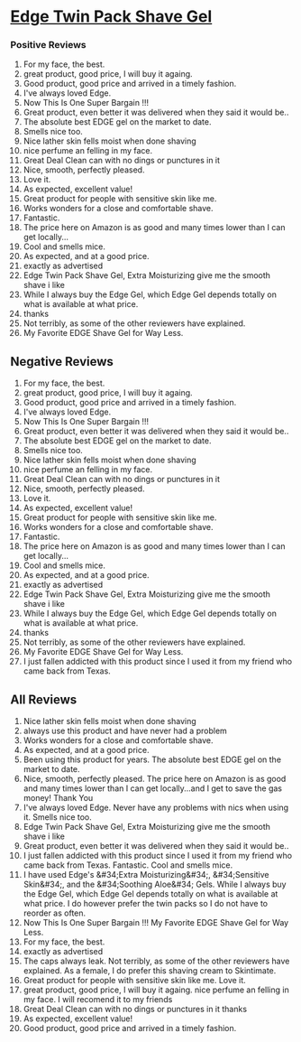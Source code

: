 # [Edge Twin Pack Shave Gel](https://products.checkmycream.com/products/Edge-Twin-Pack-Shave-Gel.html)

### Positive Reviews

<ol>
      <li>For my face, the best.</li>
      <li>great product, good price, I will buy it againg.</li>
      <li>Good product, good price and arrived in a timely fashion.</li>
      <li>I&#x27;ve always loved Edge.</li>
      <li>Now This Is One Super Bargain !!!  </li>
      <li>Great product, even better it was delivered when they said it would be..</li>
      <li>The absolute best EDGE gel on the market to date.</li>
      <li>Smells nice too.</li>
      <li>Nice lather skin fells moist when done shaving</li>
      <li>nice perfume an felling in my face.</li>
      <li>Great Deal Clean can with no dings or punctures in it</li>
      <li>Nice, smooth, perfectly pleased.  </li>
      <li>Love it.</li>
      <li>As expected, excellent value!</li>
      <li>Great product for people with sensitive skin like me.</li>
      <li>Works wonders for a close and comfortable shave.</li>
      <li>Fantastic.</li>
      <li>The price here on Amazon is as good and many times lower than I can get locally...</li>
      <li>Cool and smells mice.</li>
      <li>As expected, and at a good price.</li>
      <li>exactly as advertised</li>
      <li>Edge Twin Pack Shave Gel, Extra Moisturizing give me the smooth shave i like</li>
      <li>While I always buy the Edge Gel, which Edge Gel depends totally on what is available at what price.</li>
      <li>thanks</li>
      <li>Not terribly, as some of the other reviewers have explained.</li>
      <li>My Favorite EDGE Shave Gel for Way Less.</li>
</ol>


<h2>Negative Reviews</h2>
<ol>
<li> For my face, the best.</li>
<li> great product, good price, I will buy it againg.</li>
<li> Good product, good price and arrived in a timely fashion.</li>
<li> I&#x27;ve always loved Edge.</li>
<li> Now This Is One Super Bargain !!!  </li>
<li> Great product, even better it was delivered when they said it would be..</li>
<li> The absolute best EDGE gel on the market to date.</li>
<li> Smells nice too.</li>
<li> Nice lather skin fells moist when done shaving</li>
<li> nice perfume an felling in my face.</li>
<li> Great Deal Clean can with no dings or punctures in it</li>
<li> Nice, smooth, perfectly pleased.  </li>
<li> Love it.</li>
<li> As expected, excellent value!</li>
<li> Great product for people with sensitive skin like me.</li>
<li> Works wonders for a close and comfortable shave.</li>
<li> Fantastic.</li>
<li> The price here on Amazon is as good and many times lower than I can get locally...</li>
<li> Cool and smells mice.</li>
<li> As expected, and at a good price.</li>
<li> exactly as advertised</li>
<li> Edge Twin Pack Shave Gel, Extra Moisturizing give me the smooth shave i like</li>
<li> While I always buy the Edge Gel, which Edge Gel depends totally on what is available at what price.</li>
<li> thanks</li>
<li> Not terribly, as some of the other reviewers have explained.</li>
<li> My Favorite EDGE Shave Gel for Way Less.</li>
<li> I just fallen addicted  with this product since I used it from my friend who came back from Texas.</li>
</ol>

<h2>All Reviews</h2>

<ol>
    <li> Nice lather skin fells moist when done shaving</li>
    <li> always use this product and have never had a problem</li>
    <li> Works wonders for a close and comfortable shave.</li>
    <li> As expected, and at a good price.</li>
    <li> Been using this product for years. The absolute best EDGE gel on the market to date.</li>
    <li> Nice, smooth, perfectly pleased.  The price here on Amazon is as good and many times lower than I can get locally...and I get to save the gas money!  Thank You</li>
    <li> I&#x27;ve always loved Edge. Never have any problems with nics when using it. Smells nice too.</li>
    <li> Edge Twin Pack Shave Gel, Extra Moisturizing give me the smooth shave i like</li>
    <li> Great product, even better it was delivered when they said it would be..</li>
    <li> I just fallen addicted  with this product since I used it from my friend who came back from Texas. Fantastic. Cool and smells mice.</li>
    <li> I have used Edge&#x27;s &amp;#34;Extra Moisturizing&amp;#34;, &amp;#34;Sensitive Skin&amp;#34;, and the &amp;#34;Soothing Aloe&amp;#34; Gels. While I always buy the Edge Gel, which Edge Gel depends totally on what is available at what price. I do however prefer the twin packs so I do not have to reorder as often.</li>
    <li> Now This Is One Super Bargain !!!  My Favorite EDGE Shave Gel for Way Less.</li>
    <li> For my face, the best.</li>
    <li> exactly as advertised</li>
    <li> The caps always leak. Not terribly, as some of the other reviewers have explained. As a female, I do prefer this shaving cream to Skintimate.</li>
    <li> Great product for people with sensitive skin like me. Love it.</li>
    <li> great product, good price, I will buy it againg. nice perfume an felling in my face. I will recomend it to my friends</li>
    <li> Great Deal Clean can with no dings or punctures in it thanks</li>
    <li> As expected, excellent value!</li>
    <li> Good product, good price and arrived in a timely fashion.</li>
</ol>




